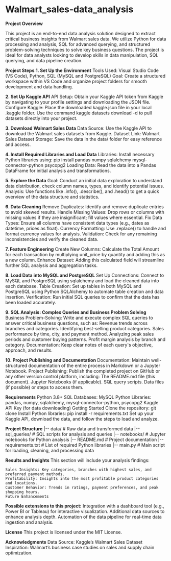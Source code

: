 # Walmart_sales-data_analysis

**Project Overview**

This project is an end-to-end data analysis solution designed to extract critical business insights from Walmart sales data. We utilize Python for data processing and analysis, SQL for advanced querying, and structured problem-solving techniques to solve key business questions. The project is ideal for data analysts looking to develop skills in data manipulation, SQL querying, and data pipeline creation.


**Project Steps**
 **1. Set Up the Environment**
    Tools Used: Visual Studio Code (VS Code), Python, SQL (MySQL and PostgreSQL)
    Goal: Create a structured workspace within VS Code and organize project folders for smooth development and data handling.

 **2. Set Up Kaggle API**
    API Setup: Obtain your Kaggle API token from Kaggle by navigating to your profile settings and downloading the JSON file.
    Configure Kaggle:
    Place the downloaded kaggle.json file in your local .kaggle folder.
    Use the command kaggle datasets download -d <dataset-path> to pull datasets directly into your project.

 **3. Download Walmart Sales Data**
    Data Source: Use the Kaggle API to download the Walmart sales datasets from Kaggle.
    Dataset Link: Walmart Sales Dataset
    Storage: Save the data in the data/ folder for easy reference and access.
 
 **4. Install Required Libraries and Load Data**
    Libraries: Install necessary Python libraries using:
    pip install pandas numpy sqlalchemy mysql-connector-python psycopg2
    Loading Data: Read the data into a Pandas DataFrame for initial analysis and transformations.

 **5. Explore the Data**
    Goal: Conduct an initial data exploration to understand data distribution, check column names, types, and identify potential issues.
    Analysis: Use functions like .info(), .describe(), and .head() to get a quick overview of the data structure and statistics.
 
 **6. Data Cleaning**
    Remove Duplicates: Identify and remove duplicate entries to avoid skewed results.
    Handle Missing Values: Drop rows or columns with missing values if they are insignificant; fill values where essential.
    Fix Data Types: Ensure all columns have consistent data types (e.g., dates as datetime, prices as float).
    Currency Formatting: Use .replace() to handle and format currency values for analysis.
    Validation: Check for any remaining inconsistencies and verify the cleaned data.
 
 **7. Feature Engineering**
    Create New Columns: Calculate the Total Amount for each transaction by multiplying unit_price by quantity and adding this as a new column.
    Enhance Dataset: Adding this calculated field will streamline further SQL analysis and aggregation tasks.
 
 **8. Load Data into MySQL and PostgreSQL**
    Set Up Connections: Connect to MySQL and PostgreSQL using sqlalchemy and load the cleaned data into each database.
    Table Creation: Set up tables in both MySQL and PostgreSQL using Python SQLAlchemy to automate table creation and data insertion.
    Verification: Run initial SQL queries to confirm that the data has been loaded accurately.
 
 **9. SQL Analysis: Complex Queries and Business Problem Solving**
    Business Problem-Solving: Write and execute complex SQL queries to answer critical business questions, such as:
    Revenue trends across branches and categories.
    Identifying best-selling product categories.
    Sales performance by time, city, and payment method.
    Analyzing peak sales periods and customer buying patterns.
    Profit margin analysis by branch and category.
    Documentation: Keep clear notes of each query's objective, approach, and results.
 
 **10. Project Publishing and Documentation**
    Documentation: Maintain well-structured documentation of the entire process in Markdown or a Jupyter Notebook.
    Project Publishing: Publish the completed project on GitHub or any other version control platform, including:
    The README.md file (this document).
    Jupyter Notebooks (if applicable).
    SQL query scripts.
    Data files (if possible) or steps to access them.

**Requirements**
    Python 3.8+
    SQL Databases: MySQL
    Python Libraries:
    pandas, numpy, sqlalchemy, mysql-connector-python, psycopg2
    Kaggle API Key (for data downloading)
    Getting Started
    Clone the repository:
    git clone <repo-url>
    Install Python libraries:
    pip install -r requirements.txt
    Set up your Kaggle API, download the data, and follow the steps to load and analyze.

**Project Structure**
|-- data/                     # Raw data and transformed data
|-- sql_queries/              # SQL scripts for analysis and queries
|-- notebooks/                # Jupyter notebooks for Python analysis
|-- README.md                 # Project documentation
|-- requirements.txt          # List of required Python libraries
|-- main.py                   # Main script for loading, cleaning, and processing data


**Results and Insights**
    This section will include your analysis findings:

    Sales Insights: Key categories, branches with highest sales, and preferred payment methods.
    Profitability: Insights into the most profitable product categories and locations.
    Customer Behavior: Trends in ratings, payment preferences, and peak shopping hours.
    Future Enhancements
    
**Possible extensions to this project:**
    Integration with a dashboard tool (e.g., Power BI or Tableau) for interactive visualization.
    Additional data sources to enhance analysis depth.
    Automation of the data pipeline for real-time data ingestion and analysis.
    
**License**
    This project is licensed under the MIT License.

**Acknowledgments**
    Data Source: Kaggle’s Walmart Sales Dataset
    Inspiration: Walmart’s business case studies on sales and supply chain optimization.
